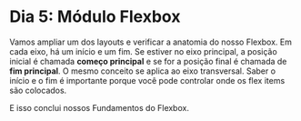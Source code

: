 # Dia 5: Módulo Flexbox

Vamos ampliar um dos layouts e verificar a anatomia do nosso Flexbox. Em cada eixo, há um início e um fim. Se estiver no eixo principal, a posição inicial é chamada **começo principal** e se for a posição final é chamada de **fim principal**. O mesmo conceito se aplica ao eixo transversal. Saber o início e o fim é importante porque você pode controlar onde os flex items são colocados.

E isso conclui nossos Fundamentos do Flexbox.
